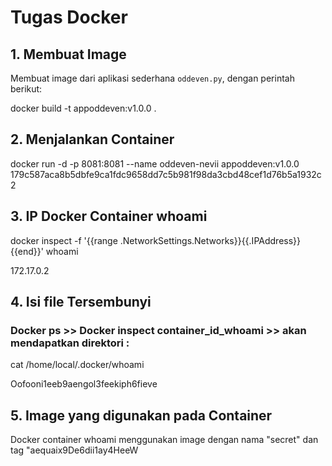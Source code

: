 # Tugas Docker

## 1. Membuat Image

Membuat image dari aplikasi sederhana `oddeven.py`, dengan perintah berikut:

docker build -t appoddeven:v1.0.0 .

## 2. Menjalankan Container
docker run -d -p 8081:8081 --name oddeven-nevii appoddeven:v1.0.0
179c587aca8b5dbfe9ca1fdc9658dd7c5b981f98da3cbd48cef1d76b5a1932c2

## 3. IP Docker Container whoami
docker inspect -f '{{range .NetworkSettings.Networks}}{{.IPAddress}}{{end}}' whoami

172.17.0.2


## 4. Isi file Tersembunyi
### Docker ps >> Docker inspect container_id_whoami >> akan mendapatkan direktori :
cat /home/local/.docker/whoami

Oofooni1eeb9aengol3feekiph6fieve

## 5. Image yang digunakan pada Container
Docker container whoami menggunakan image dengan nama "secret" dan tag "aequaix9De6dii1ay4HeeW
